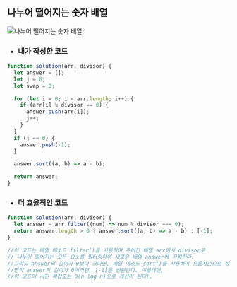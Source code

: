 ## 나누어 떨어지는 숫자 배열

![나누어 떨어지는 숫자 배열](https://media.discordapp.net/attachments/956190154454876183/1101525809426087986/image.png?width=666&height=650);

- ### 내가 작성한 코드

```js
function solution(arr, divisor) {
  let answer = [];
  let j = 0;
  let swap = 0;

  for (let i = 0; i < arr.length; i++) {
    if (arr[i] % divisor == 0) {
      answer.push(arr[i]);
      j++;
    }
  }
  if (j == 0) {
    answer.push(-1);
  }

  answer.sort((a, b) => a - b);

  return answer;
}
```

- ### 더 효율적인 코드

```js
function solution(arr, divisor) {
  let answer = arr.filter((num) => num % divisor === 0);
  return answer.length > 0 ? answer.sort((a, b) => a - b) : [-1];
}

//이 코드는 배열 메소드 filter()를 사용하여 주어진 배열 arr에서 divisor로
// 나누어 떨어지는 모든 요소를 필터링하여 새로운 배열 answer에 저장한다.
//그리고 answer의 길이가 0보다 크다면, 배열 메소드 sort()를 사용하여 오름차순으로 정렬한 answer를 반환한다.
//만약 answer의 길이가 0이라면, [-1]을 반환한다. 이를테면,
//이 코드의 시간 복잡도는 O(n log n)으로 개선이 된다!.
```
